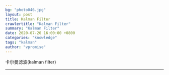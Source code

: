 ```yaml
---
bg: "photo046.jpg"
layout: post
title: Kalman Filter
crawlertitle: "Kalman Filter"
summary: "Kalman Filter"
date: 2020-07-20 16:00:00 +0800
categories: "knowledge"
tags: "kalman"
author: "vpromise"
---
```


卡尔曼滤波(kalman filter)

---

<!-- 待更新 -->